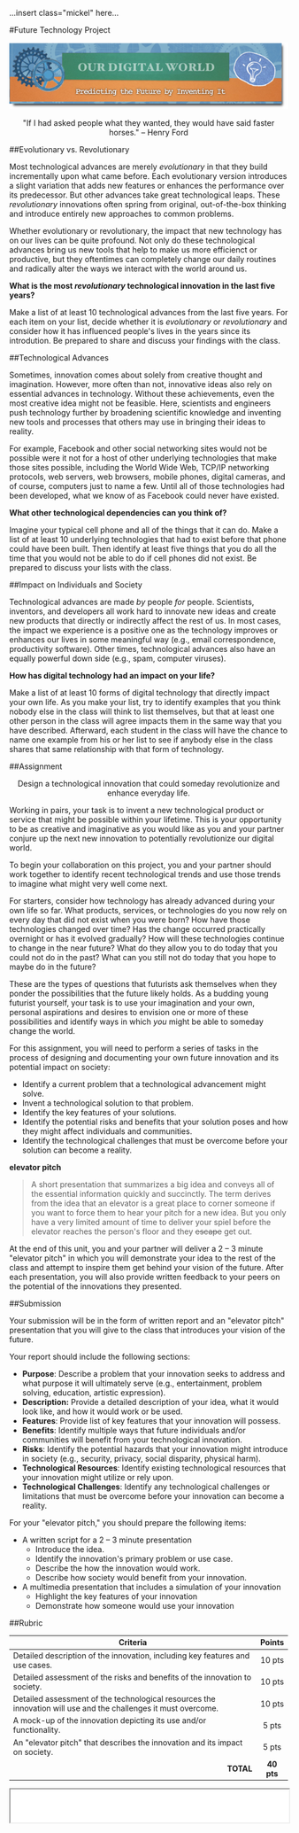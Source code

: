 <!-- ######################################### -->

...insert class="mickel" here...

#Future Technology Project


<span class="cImg">![](../images/digitalworld_banner.png)

<div class="cBox quote"><center>"If I had asked people what they wanted, they would have said faster horses." – Henry Ford</div>

<!--
<iframe class="video" width="560" height="315" src="https://www.youtube.com/embed/xxxxx" frameborder="0" allowfullscreen></iframe>
-->


##Evolutionary vs. Revolutionary

Most technological advances are merely _evolutionary_ in that they build incrementally upon what came before. Each evolutionary version introduces a slight variation that adds new features or enhances the performance over its predecessor. But other advances take great technological leaps. These _revolutionary_ innovations often spring from original, out-of-the-box thinking and introduce entirely new approaches to common problems.

Whether evolutionary or revolutionary, the impact that new technology has on our lives can be quite profound. Not only do these technological advances bring us new tools that help to make us more efficienct or productive, but they oftentimes can completely change our daily routines and radically alter the ways we interact with the world around us.


**What is the most _revolutionary_ technological innovation in the last five years?**

Make a list of at least 10 technological advances from the last five years. For each item on your list, decide whether it is _evolutionary_ or _revolutionary_ and consider how it has influenced people's lives in the years since its introdution. Be prepared to share and discuss your findings with the class.


##Technological Advances

Sometimes, innovation comes about solely from creative thought and imagination. However, more often than not, innovative ideas also rely on essential advances in technology. Without these achievements, even the most creative idea might not be feasible. Here, scientists and engineers push technology further by broadening scientific knowledge and inventing new tools and processes that others may use in bringing their ideas to reality.

For example, Facebook and other social networking sites would not be possible were it not for a host of other underlying technologies that make those sites possible, including the World Wide Web, TCP/IP networking protocols, web servers, web browsers, mobile phones, digital cameras, and of course, computers just to name a few. Until all of those technologies had been developed, what we know of as Facebook could never have existed.

**What other technological dependencies can you think of?**

Imagine your typical cell phone and all of the things that it can do. Make a list of at least 10 underlying technologies that had to exist before that phone could have been built. Then identify at least five things that you do all the time that you would not be able to do if cell phones did not exist. Be prepared to discuss your lists with the class.



##Impact on Individuals and Society

Technological advances are made _by_ people _for_ people. Scientists, inventors, and developers all work hard to innovate new ideas and create new products that directly or indirectly affect the rest of us. In most cases, the impact we experience is a positive one as the technology improves or enhances our lives in some meaningful way (e.g., email correspondence, productivity software). Other times, technological advances also have an equally powerful down side (e.g., spam, computer viruses).

**How has digital technology had an impact on your life?**

Make a list of at least 10 forms of digital technology that directly impact your own life. As you make your list, try to identify examples that you think nobody else in the class will think to list themselves, but that at least one other person in the class will agree impacts them in the same way that you have described. Afterward, each student in the class will have the chance to name one example from his or her list to see if anybody else in the class shares that same relationship with that form of technology.



##Assignment

<div class="cBox task"><center>Design a technological innovation that could someday revolutionize and enhance everyday life.</center></div>

Working in pairs, your task is to invent a new technological product or service that might be possible within your lifetime. This is your opportunity to be as creative and imaginative as you would like as you and your partner conjure up the next new innovation to potentially revolutionize our digital world.

To begin your collaboration on this project, you and your partner should work together to identify recent technological trends and use those trends to imagine what might very well come next.

For starters, consider how technology has already advanced during your own life so far. What products, services, or technologies do you now rely on every day that did not exist when you were born? How have those technologies changed over time? Has the change occurred practically overnight or has it evolved gradually? How will these technologies continue to change in the near future? What do they allow you to do today that you could not do in the past? What can you still not do today that you hope to maybe do in the future?

These are the types of questions that futurists ask themselves when they ponder the possibilities that the future likely holds. As a budding young futurist yourself, your task is to use your imagination and your own, personal aspirations and desires to envision one or more of these possibilities and identify ways in which _you_ might be able to someday change the world. 

For this assignment, you will need to perform a series of tasks in the process of designing and documenting your own future innovation and its potential impact on society:

+ Identify a current problem that a technological advancement might solve.
+ Invent a technological solution to that problem.
+ Identify the key features of your solutions.
+ Identify the potential risks and benefits that your solution poses and how they might affect individuals and communities.
+ Identify the technological challenges that must be overcome before your solution can become a reality.


<div class="cBox">
<b>elevator pitch</b><br>
<blockquote>
A short presentation that summarizes a big idea and conveys all of the essential information quickly and succinctly. The term derives from the idea that an elevator is a great place to corner someone if you want to force them to hear your pitch for a new idea. But you only have a very limited amount of time to deliver your spiel before the elevator reaches the person's floor and they <strike>escape</strike> get out.<br>
</blockquote>
</div>


At the end of this unit, you and your partner will deliver a 2 &ndash; 3 minute "elevator pitch" in which you will demonstrate your idea to the rest of the class and attempt to inspire them get behind your vision of the future. After each presentation, you will also provide written feedback to your peers on the potential of the innovations they presented.



##Submission

Your submission will be in the form of written report and an "elevator pitch" presentation that you will give to the class that introduces your vision of the future.

Your report should include the following sections:

+ **Purpose**: Describe a problem that your innovation seeks to address and what purpose it will ultimately serve (e.g., entertainment, problem solving, education, artistic expression).
+ **Description:** Provide a detailed description of your idea, what it would look like, and how it would work or be used.
+ **Features**: Provide list of key features that your innovation will possess.
+ **Benefits**: Identify multiple ways that future individuals and/or communities will benefit from your technological innovation.
+ **Risks**: Identify the potential hazards that your innovation might introduce in society (e.g., security, privacy, social disparity, physical harm).
+ **Technological Resources**: Identify existing technological resources that your innovation might utilize or rely upon.
+ **Technological Challenges**: Identify any technological challenges or limitations that must be overcome before your innovation can become a reality.

For your "elevator pitch," you should prepare the following items:

+ A written script for a 2 &ndash; 3 minute presentation
	+ Introduce the idea.
	+ Identify the innovation's primary problem or use case.
	+ Describe the how the innovation would work.
	+ Describe how society would benefit from your innovation. 
+ A multimedia presentation that includes a simulation of your innovation
	+ Highlight the key features of your innovation
	+ Demonstrate how someone would use your innovation 

<!--
##Learning Objectives
<div style="background: red">
Over the course of this module and this project, you will learn:

+ how to analyze the role that digital technology currently plays in your everyday lives
+ how to identify ways that you use and rely upon digital technology in your social communications and interactions
+ 
</div>
-->

##Rubric

| Criteria  | Points |
|-----------|:------:|
| Detailed description of the innovation, including key features and use cases.    | 10 pts |
| Detailed assessment of the risks and benefits of the innovation to society.    | 10 pts |
| Detailed assessment of the technological resources the innovation will use and the challenges it must overcome.    | 10 pts |
| A mock-up of the innovation depicting its use and/or functionality.    | 5 pts |
| An "elevator pitch" that describes the innovation and its impact on society.    | 5 pts |
|<span style="float: right">**TOTAL**</span> | **40 pts** |


<!--
| Criteria | Descriptors | Points |
|----------|---------|:------:|
| Detailed description of the innovation, including key features and use cases. | xxxxxxx | 10 pts |
| Detailed assessment of the risks and benefits of the innovation to society. | xxxxxxx | 10 pts |
| Detailed assessment of the technological resources the innovation will use and the challenges it must overcome. | xxxxxxx | 10 pts |
| A mock-up of the innovation depicting its use and/or functionality. | xxxxxxx | 5 pts |
| An "elevator pitch" that describes the innovation and its impact on society. | xxxxxxx | 5 pts |
||<span style="float: right">**TOTAL**</span> | **40 pts** |
-->




<!-- ######################################### -->

<iframe src="../assets/footer.html" width=100% height=60></iframe>


</div>